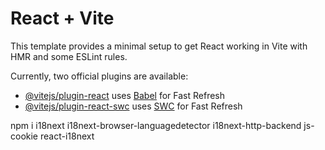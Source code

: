 # React + Vite

This template provides a minimal setup to get React working in Vite with HMR and some ESLint rules.

Currently, two official plugins are available:

- [@vitejs/plugin-react](https://github.com/vitejs/vite-plugin-react/blob/main/packages/plugin-react/README.md) uses [Babel](https://babeljs.io/) for Fast Refresh
- [@vitejs/plugin-react-swc](https://github.com/vitejs/vite-plugin-react-swc) uses [SWC](https://swc.rs/) for Fast Refresh

<!-- install these five packages in order to change the language -->
<!-- i18next -->
<!-- react-i18next -->
<!-- i18next-browser-languagedetector -->
<!-- i18next-http-backend -->
<!-- js-cookie -->

<!-- all in one instalation -->
npm i i18next i18next-browser-languagedetector i18next-http-backend js-cookie react-i18next